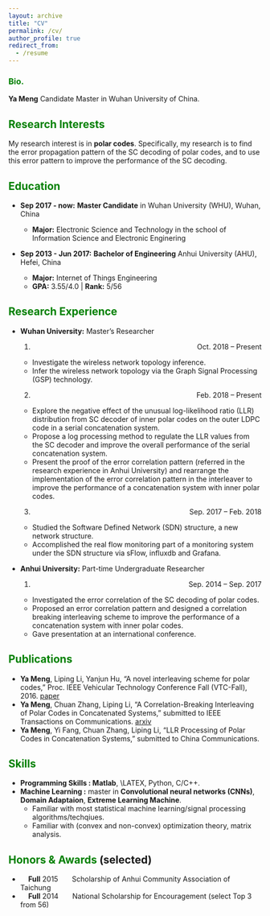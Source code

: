 ```yaml
---
layout: archive
title: "CV"
permalink: /cv/
author_profile: true
redirect_from:
  - /resume
---
```


### <span style="color: green"> Bio. </span> 
**Ya Meng** Candidate Master in Wuhan University of China.

## <span style="color: green"> Research Interests </span>
My research interest is in **polar codes**. Specifically, my research is to find the error propagation pattern of the SC
decoding of polar codes, and to use this error pattern to improve the performance of the SC decoding.

## <span style="color: green"> Education </span>
* **Sep 2017 - now:** **Master Candidate** in Wuhan University (WHU), Wuhan, China
  - **Major:**  Electronic Science and Technology in the school of Information Science and Electronic Enginering 
  
* **Sep 2013 - Jun 2017:** **Bachelor of Engineering** Anhui University (AHU), Hefei, China
  - **Major:**  Internet of Things Engineering
  - **GPA:** 3.55/4.0 \| **Rank:** 5/56 &nbsp;&nbsp;

## <span style="color: green"> Research Experience </span>
* **Wuhan University:** Master’s Researcher  
  1. <p align="right">Oct. 2018 – Present</p>
    - Investigate the wireless network topology inference.
    - Infer the wireless network topology via the Graph Signal Processing (GSP) technology.     
  2. <p align="right">Feb. 2018 – Present</p>
    - Explore the negative effect of the unusual log-likelihood ratio (LLR) distribution from SC decoder
of inner polar codes on the outer LDPC code in a serial concatenation system.
    - Propose a log processing method to regulate the LLR values from the SC decoder and improve
the overall performance of the serial concatenation system.
    - Present the proof of the error correlation pattern (referred in the research experience in Anhui
University) and rearrange the implementation of the error correlation pattern in the interleaver
to improve the performance of a concatenation system with inner polar codes.     
  3. <p align="right">Sep. 2017 – Feb. 2018</p>
  - Studied the Software Defined Network (SDN) structure, a new network structure.
  - Accomplished the real flow monitoring part of a monitoring system under the SDN structure via
sFlow, influxdb and Grafana.

* **Anhui University:** Part-time Undergraduate Researcher    
  1. <p align="right">Sep. 2014 – Sep. 2017</p>
    - Investigated the error correlation of the SC decoding of polar codes.
    - Proposed an error correlation pattern and designed a correlation breaking interleaving scheme to improve
the performance of a concatenation system with inner polar codes.
    - Gave presentation at an international conference.

## <span style="color: green"> Publications </span>
* **Ya Meng**, Liping Li, Yanjun Hu, “A novel interleaving scheme for polar codes,” Proc. IEEE Vehicular
Technology Conference Fall (VTC-Fall), 2016.  <span style="color: blue">[paper](https://ieeexplore.ieee.org/stamp/stamp.jsp?tp=&arnumber=7880865)</span>
* **Ya Meng**, Chuan Zhang, Liping Li, “A Correlation-Breaking Interleaving of Polar Codes in
Concatenated Systems,” submitted to IEEE Transactions on Communications.  <span style="color: blue">[arxiv](https://arxiv.org/pdf/1702.05202v2.pdf)</span>
* **Ya Meng**, Yi Fang, Chuan Zhang, Liping Li, “LLR Processing of Polar Codes in Concatenation
Systems,” submitted to China Communications.

## <span style="color: green"> Skills </span>
* **Programming Skills : Matlab**, \LATEX, Python, C/C++.
* **Machine Learning :** master in **Convolutional neural networks (CNNs)**, **Domain Adaptaion**, **Extreme Learning Machine**.
  - Familiar with most statistical machine learning/signal processing algorithms/techqiues. 
  - Familiar with (convex and non-convex) optimization theory, matrix analysis. 

## <span style="color: green"> Honors & Awards </span>(selected)
*  &nbsp; &nbsp; **Full** 2015  &nbsp; &nbsp; &nbsp; Scholarship of Anhui Community Association of Taichung
*  &nbsp; &nbsp; **Full** 2014  &nbsp; &nbsp; &nbsp; National Scholarship for Encouragement (select Top 3 from 56)




